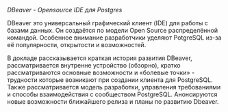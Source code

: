 *DBeaver - Opensource IDE для Postgres*

DBeaver это универсальный графический клиент (IDE) для работы с базами данных. Он создаётся по модели Open Source  распределённой командой. Особенное внимание разработчики уделяют PotgreSQL из-за её популярности, открытости и возможностей.

В докладе рассказывается краткая история развития  DBeaver, рассматривается внутренне устройство (обзорно), кратко рассматриваются основные возможности и «болевые точки» - трудности которые возникают при создании клиента для  PostgreSQL. Также рассматривается модель разработки, управления требованиями  и способы взаимодействия с сообществом PostgreSQL.  Анонсируются новые возможности ближайшего релиза и планы по развитию Dbeaver.